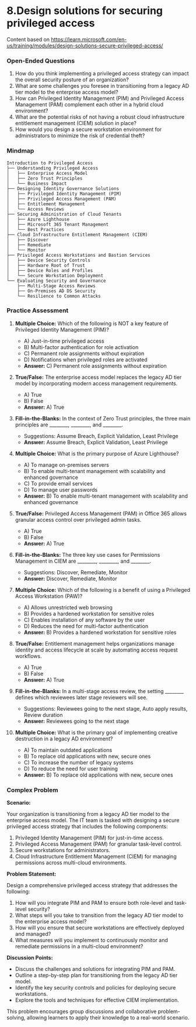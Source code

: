 # 8.Design solutions for securing privileged access

Content based on https://learn.microsoft.com/en-us/training/modules/design-solutions-secure-privileged-access/

### Open-Ended Questions

1. How do you think implementing a privileged access strategy can impact the overall security posture of an organization?
2. What are some challenges you foresee in transitioning from a legacy AD tier model to the enterprise access model?
3. How can Privileged Identity Management (PIM) and Privileged Access Management (PAM) complement each other in a hybrid cloud environment?
4. What are the potential risks of not having a robust cloud infrastructure entitlement management (CIEM) solution in place?
5. How would you design a secure workstation environment for administrators to minimize the risk of credential theft?

### Mindmap

```
Introduction to Privileged Access
├── Understanding Privileged Access
│   ├── Enterprise Access Model
│   ├── Zero Trust Principles
│   └── Business Impact
├── Designing Identity Governance Solutions
│   ├── Privileged Identity Management (PIM)
│   ├── Privileged Access Management (PAM)
│   ├── Entitlement Management
│   └── Access Reviews
├── Securing Administration of Cloud Tenants
│   ├── Azure Lighthouse
│   ├── Microsoft 365 Tenant Management
│   └── Best Practices
├── Cloud Infrastructure Entitlement Management (CIEM)
│   ├── Discover
│   ├── Remediate
│   └── Monitor
├── Privileged Access Workstations and Bastion Services
│   ├── Device Security Controls
│   ├── Hardware Root of Trust
│   ├── Device Roles and Profiles
│   └── Secure Workstation Deployment
└── Evaluating Security and Governance
    ├── Multi-Stage Access Reviews
    ├── On-Premises AD DS Security
    └── Resilience to Common Attacks
```

### Practice Assessment

1. **Multiple Choice:** Which of the following is NOT a key feature of Privileged Identity Management (PIM)?
   - A) Just-in-time privileged access
   - B) Multi-factor authentication for role activation
   - C) Permanent role assignments without expiration
   - D) Notifications when privileged roles are activated
   - **Answer:** C) Permanent role assignments without expiration

2. **True/False:** The enterprise access model replaces the legacy AD tier model by incorporating modern access management requirements.
   - A) True
   - B) False
   - **Answer:** A) True

3. **Fill-in-the-Blanks:** In the context of Zero Trust principles, the three main principles are ________, ________, and ________.
   - Suggestions: Assume Breach, Explicit Validation, Least Privilege
   - **Answer:** Assume Breach, Explicit Validation, Least Privilege

4. **Multiple Choice:** What is the primary purpose of Azure Lighthouse?
   - A) To manage on-premises servers
   - B) To enable multi-tenant management with scalability and enhanced governance
   - C) To provide email services
   - D) To manage user passwords
   - **Answer:** B) To enable multi-tenant management with scalability and enhanced governance

5. **True/False:** Privileged Access Management (PAM) in Office 365 allows granular access control over privileged admin tasks.
   - A) True
   - B) False
   - **Answer:** A) True

6. **Fill-in-the-Blanks:** The three key use cases for Permissions Management in CIEM are ________, ________, and ________.
   - Suggestions: Discover, Remediate, Monitor
   - **Answer:** Discover, Remediate, Monitor

7. **Multiple Choice:** Which of the following is a benefit of using a Privileged Access Workstation (PAW)?
   - A) Allows unrestricted web browsing
   - B) Provides a hardened workstation for sensitive roles
   - C) Enables installation of any software by the user
   - D) Reduces the need for multi-factor authentication
   - **Answer:** B) Provides a hardened workstation for sensitive roles

8. **True/False:** Entitlement management helps organizations manage identity and access lifecycle at scale by automating access request workflows.
   - A) True
   - B) False
   - **Answer:** A) True

9. **Fill-in-the-Blanks:** In a multi-stage access review, the setting ________ defines which reviewees later stage reviewers will see.
   - Suggestions: Reviewees going to the next stage, Auto apply results, Review duration
   - **Answer:** Reviewees going to the next stage

10. **Multiple Choice:** What is the primary goal of implementing creative destruction in a legacy AD environment?
    - A) To maintain outdated applications
    - B) To replace old applications with new, secure ones
    - C) To increase the number of legacy systems
    - D) To reduce the need for user training
    - **Answer:** B) To replace old applications with new, secure ones

### Complex Problem

**Scenario:**

Your organization is transitioning from a legacy AD tier model to the enterprise access model. The IT team is tasked with designing a secure privileged access strategy that includes the following components:

1. Privileged Identity Management (PIM) for just-in-time access.
2. Privileged Access Management (PAM) for granular task-level control.
3. Secure workstations for administrators.
4. Cloud Infrastructure Entitlement Management (CIEM) for managing permissions across multi-cloud environments.

**Problem Statement:**

Design a comprehensive privileged access strategy that addresses the following:

1. How will you integrate PIM and PAM to ensure both role-level and task-level security?
2. What steps will you take to transition from the legacy AD tier model to the enterprise access model?
3. How will you ensure that secure workstations are effectively deployed and managed?
4. What measures will you implement to continuously monitor and remediate permissions in a multi-cloud environment?

**Discussion Points:**

- Discuss the challenges and solutions for integrating PIM and PAM.
- Outline a step-by-step plan for transitioning from the legacy AD tier model.
- Identify the key security controls and policies for deploying secure workstations.
- Explore the tools and techniques for effective CIEM implementation.

This problem encourages group discussions and collaborative problem-solving, allowing learners to apply their knowledge to a real-world scenario.
